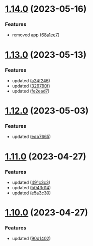 # [1.14.0](https://github.com/manthanank/learn-angular/compare/v1.13.0...v1.14.0) (2023-05-16)


### Features

* removed app ([68a1ee7](https://github.com/manthanank/learn-angular/commit/68a1ee7699867076b1056caf924ec223febe734b))



# [1.13.0](https://github.com/manthanank/learn-angular/compare/v1.12.0...v1.13.0) (2023-05-13)


### Features

* updated ([a24f246](https://github.com/manthanank/learn-angular/commit/a24f246e15a8605fd4026cf638ef02d95542335d))
* updated ([329790f](https://github.com/manthanank/learn-angular/commit/329790fcd958ac0c6d36f694a4241e9f65b375db))
* updated ([fe2ead7](https://github.com/manthanank/learn-angular/commit/fe2ead7cae7e55bf8d46e8b4812a611624dc7896))



# [1.12.0](https://github.com/manthanank/learn-angular/compare/v1.11.0...v1.12.0) (2023-05-03)


### Features

* updated ([edb7665](https://github.com/manthanank/learn-angular/commit/edb7665ed3a6f0bf721fff8ab750a3ecc9848a81))



# [1.11.0](https://github.com/manthanank/learn-angular/compare/v1.10.0...v1.11.0) (2023-04-27)


### Features

* updated ([491c3c3](https://github.com/manthanank/learn-angular/commit/491c3c3e241f81964b9946308ff226f54caee653))
* updated ([b043d14](https://github.com/manthanank/learn-angular/commit/b043d148cebe58a96e3b2ed9e80642d041921d24))
* updated ([e5a3c30](https://github.com/manthanank/learn-angular/commit/e5a3c306c50b7f9cd3531dc67b6f4c2659e6050b))



# [1.10.0](https://github.com/manthanank/learn-angular/compare/v1.9.0...v1.10.0) (2023-04-27)


### Features

* updated ([90d1402](https://github.com/manthanank/learn-angular/commit/90d1402b151b988e96d591176086dfc80f8bdf4c))



